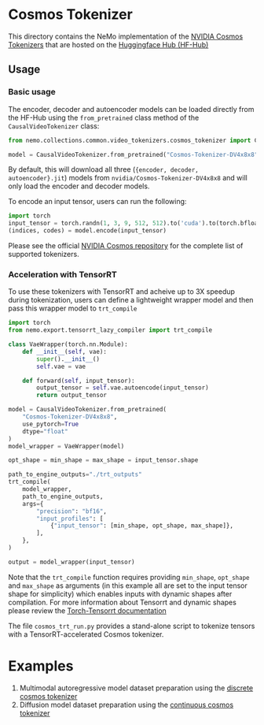 # Cosmos Tokenizer

This directory contains the NeMo implementation of the [NVIDIA Cosmos Tokenizers](https://github.com/NVIDIA/Cosmos-Tokenizer)
that are hosted on the [Huggingface Hub (HF-Hub)](https://huggingface.co/nvidia/)

## Usage

### Basic usage
The encoder, decoder and autoencoder models can be loaded directly from the HF-Hub using the `from_pretrained` class method
of the `CausalVideoTokenizer` class:

```python
from nemo.collections.common.video_tokenizers.cosmos_tokenizer import CausalVideoTokenizer

model = CausalVideoTokenizer.from_pretrained("Cosmos-Tokenizer-DV4x8x8")
```
By default, this will download all three (`{encoder, decoder, autoencoder}.jit`) models from `nvidia/Cosmos-Tokenizer-DV4x8x8`
and will only load the encoder and decoder models.

To encode an input tensor, users can run the following:
```python
import torch
input_tensor = torch.randn(1, 3, 9, 512, 512).to('cuda').to(torch.bfloat16)
(indices, codes) = model.encode(input_tensor)
```

Please see the official [NVIDIA Cosmos repository](https://github.com/NVIDIA/Cosmos-Tokenizer)
for the complete list of supported tokenizers.

### Acceleration with TensorRT
To use these tokenizers with TensorRT and acheive up to 3X speedup during tokenization,
users can define a lightweight wrapper model and then pass this wrapper model to `trt_compile`
```python
import torch
from nemo.export.tensorrt_lazy_compiler import trt_compile

class VaeWrapper(torch.nn.Module):
    def __init__(self, vae):
        super().__init__()
        self.vae = vae

    def forward(self, input_tensor):
        output_tensor = self.vae.autoencode(input_tensor)
        return output_tensor

model = CausalVideoTokenizer.from_pretrained(
    "Cosmos-Tokenizer-DV4x8x8", 
    use_pytorch=True 
    dtype="float"
)
model_wrapper = VaeWrapper(model)

opt_shape = min_shape = max_shape = input_tensor.shape

path_to_engine_outputs="./trt_outputs"
trt_compile(
    model_wrapper,
    path_to_engine_outputs,
    args={
        "precision": "bf16",
        "input_profiles": [
            {"input_tensor": [min_shape, opt_shape, max_shape]},
        ],
    },
)

output = model_wrapper(input_tensor)
```
Note that the `trt_compile` function requires 
providing `min_shape`, `opt_shape` and `max_shape`
as arguments (in this example all are set to the input tensor shape for simplicity) which enables inputs with dynamic shapes after compilation.
For more information about Tensorrt and dynamic shapes please review the [Torch-Tensorrt documentation](https://pytorch.org/TensorRT/user_guide/dynamic_shapes.html)

The file `cosmos_trt_run.py` provides a stand-alone script to tokenize tensors with a TensorRT-accelerated
Cosmos tokenizer.

# Examples
1. Multimodal autoregressive model dataset preparation using the [discrete cosmos tokenizer](../../../../nemo/collections/multimodal_autoregressive/data/README.md)
2. Diffusion model dataset preparation using the [continuous cosmos tokenizer](../../diffusion/data/readme.rst)
